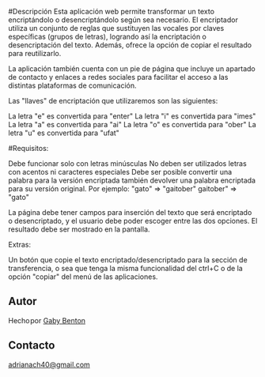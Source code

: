 
#Descripción
Esta aplicación web permite transformar un texto encriptándolo o desencriptándolo según sea necesario. El encriptador utiliza un conjunto de reglas que sustituyen las vocales por claves específicas (grupos de letras), logrando así la encriptación o desencriptación del texto. Además, ofrece la opción de copiar el resultado para reutilizarlo.

La aplicación también cuenta con un pie de página que incluye un apartado de contacto y enlaces a redes sociales para facilitar el acceso a las distintas plataformas de comunicación.

Las "llaves" de encriptación que utilizaremos son las siguientes:

La letra "e" es convertida para "enter"
La letra "i" es convertida para "imes"
La letra "a" es convertida para "ai"
La letra "o" es convertida para "ober"
La letra "u" es convertida para "ufat"

#Requisitos:

Debe funcionar solo con letras minúsculas
No deben ser utilizados letras con acentos ni caracteres especiales
Debe ser posible convertir una palabra para la versión encriptada también devolver una palabra encriptada para su versión original.
Por ejemplo:
"gato" => "gaitober"
gaitober" => "gato"

La página debe tener campos para inserción del texto que será encriptado o desencriptado, y el usuario debe poder escoger entre las dos opciones.
El resultado debe ser mostrado en la pantalla.

Extras:

Un botón que copie el texto encriptado/desencriptado para la sección de transferencia, o sea que tenga la misma funcionalidad del ctrl+C o de la opción "copiar" del menú de las aplicaciones.


## Autor
Hecho por [Gaby Benton](https://github.com/IvonEsc)

## Contacto 
adrianach40@gmail.com
